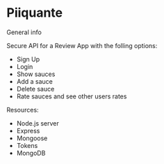 # Piiquante

General info

Secure API for a Review App with the folling options:
- Sign Up
- Login
- Show sauces
- Add a sauce
- Delete sauce
- Rate sauces and see other users rates

Resources:
- Node.js server
- Express
- Mongoose
- Tokens
- MongoDB
